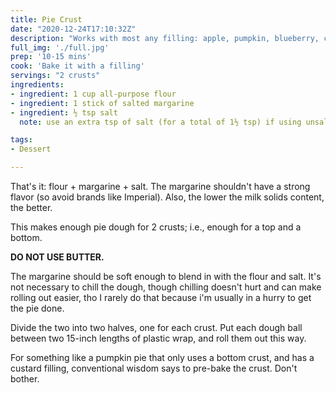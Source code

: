 ```yaml
---
title: Pie Crust
date: "2020-12-24T17:10:32Z"
description: "Works with most any filling: apple, pumpkin, blueberry, chicken pot pie, etc."
full_img: './full.jpg'
prep: '10-15 mins'
cook: 'Bake it with a filling'
servings: "2 crusts"
ingredients:
- ingredient: 1 cup all-purpose flour
- ingredient: 1 stick of salted margarine
- ingredient: ½ tsp salt
  note: use an extra tsp of salt (for a total of 1½ tsp) if using unsalted margarine

tags:
- Dessert

---
```


That's it: flour + margarine + salt. The margarine shouldn't have a strong flavor (so avoid brands like Imperial). Also, the lower the milk solids content, the better.

This makes enough pie dough for 2 crusts; i.e., enough for a top and a bottom.

**DO NOT USE BUTTER.**

The margarine should be soft enough to blend in with the flour and salt. It's not necessary to chill the dough, though chilling doesn't hurt and can make rolling out easier, tho I rarely do that because i'm usually in a hurry to get the pie done. 

Divide the two into two halves, one for each crust. Put each dough ball between two 15-inch lengths of plastic wrap, and roll them out this way.

For something like a pumpkin pie that only uses a bottom crust, and has a custard filling, conventional wisdom says to pre-bake the crust. Don't bother.
